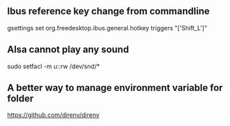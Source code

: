 ## Ibus reference key change from commandline
gsettings set org.freedesktop.ibus.general.hotkey triggers "['<Alt>Shift_L']"

## Alsa cannot play any sound
sudo setfacl -m u:<username>:rw /dev/snd/*
  
## A better way to manage environment variable for folder
https://github.com/direnv/direnv
